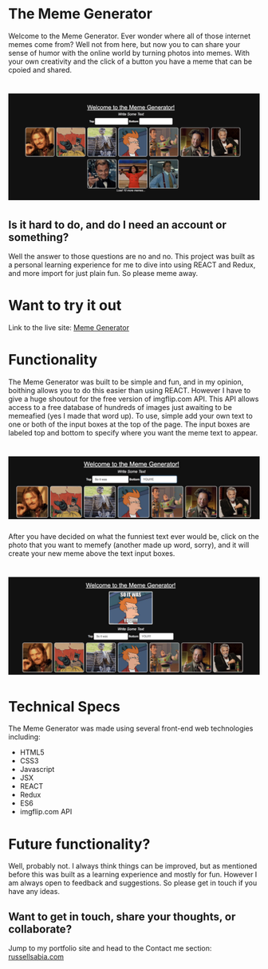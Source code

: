 The Meme Generator
=====================

Welcome to the Meme Generator. Ever wonder where all of those
internet memes come from? Well not from here, but now you to
can share your sense of humor with the online world by turning 
photos into memes. With your own creativity and the click of a
button you have a meme that can be cpoied and shared.

![](./homescreen_screenshot.png?cropResize=300,200)
===============================================================================

Is it hard to do, and do I need an account or something?
---------------------------------------------------------

Well the answer to those questions are no and no. This project was 
built as a personal learning experience for me to dive into using 
REACT and Redux, and more import for just plain fun. So please 
meme away. 

Want to try it out
===================

Link to the live site: [Meme Generator](http://pharmacist-mousedeer-62065.netlify.com/)

Functionality
==============

The Meme Generator was built to be simple and fun, and in my
opinion, boithing allows you to do this easier than using REACT.
However I have to give a huge shoutout for the free version of 
imgflip.com API. This API allows access to a free database of 
hundreds of images just awaiting to be memeafied (yes I made that
word up). To use, simple add your own text to one or both of the 
input boxes at the top of the page. The input boxes are labeled 
top and bottom to specify where you want the meme text to appear.

![](./addtext_screenshot.png?cropResize=200,100)
===============================================================================

After you have decided on what the funniest text ever would be, click 
on the photo that you want to memefy (another made up word, sorry), 
and it will create your new meme above the text input boxes.

![](./endresult_screenshot.png?cropResize=300,200)
===============================================================================


Technical Specs
===============

The Meme Generator was made using several
front-end web technologies including:

- HTML5
- CSS3
- Javascript
- JSX
- REACT
- Redux
- ES6
- imgflip.com API


Future functionality?
===========================

Well, probably not. I always think things can be improved, 
but as mentioned before this was built as a learning experience
and mostly for fun. However I am always open to feedback and 
suggestions. So please get in touch if you have any ideas.

Want to get in touch, share your thoughts, or collaborate?
-----------------------------------------------------------

Jump to my portfolio site and head to the Contact me section: [russellsabia.com](http://russellsabia.com)




